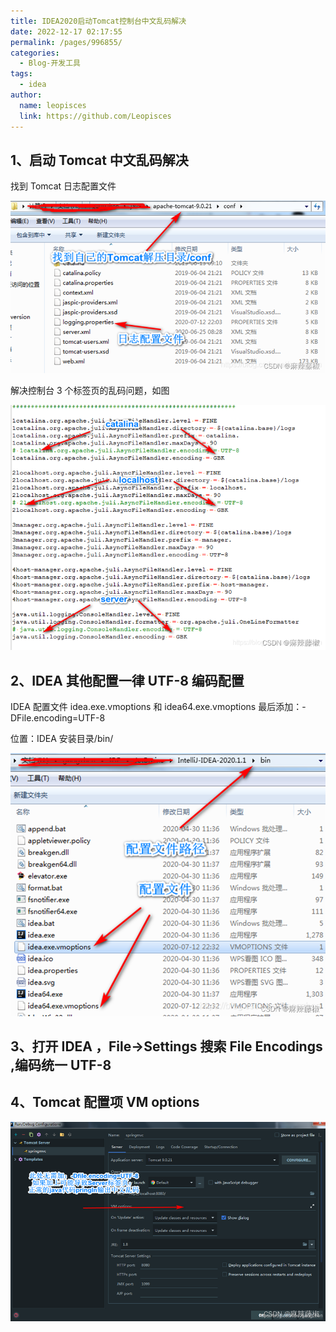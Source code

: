 ```yaml
---
title: IDEA2020启动Tomcat控制台中文乱码解决
date: 2022-12-17 02:17:55
permalink: /pages/996855/
categories:
  - Blog-开发工具
tags:
  - idea
author:
  name: leopisces
  link: https://github.com/Leopisces
---
```


## 1、启动 Tomcat 中文乱码解决

找到 Tomcat 日志配置文件

![](./img/001.png)

解决控制台 3 个标签页的乱码问题，如图

![](./img/002.png)

## 2、IDEA 其他配置一律 UTF-8 编码配置

IDEA 配置文件 idea.exe.vmoptions 和 idea64.exe.vmoptions 最后添加：-DFile.encoding=UTF-8

位置：IDEA 安装目录/bin/

![](./img/003.png)

## 3、打开 IDEA ，File->Settings 搜索 File Encodings ,编码统一 UTF-8

## 4、Tomcat 配置项 VM options

![](./img/004.png)
